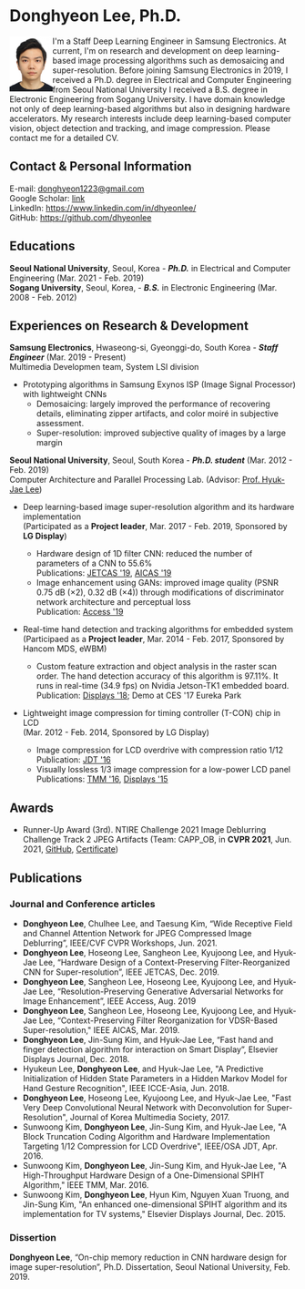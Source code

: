 # Donghyeon Lee, Ph.D.

<img src='./photos/ID_photo.jpg' width='15%' height='15%' align='left'/>
I'm a Staff Deep Learning Engineer in Samsung Electronics. 
At current, I'm on research and development on deep learning-based image processing algorithms such as demosaicing and super-resolution.
Before joining Samsung Electronics in 2019, I received a Ph.D. degree in Electrical and Computer Engineering from Seoul National University
I received a B.S. degree in Electronic Engineering from Sogang University.
I have domain knowledge not only of deep learning-based algorithms but also in designing hardware accelerators. 
My research interests include deep learning-based computer vision, object detection and tracking, and image compression.
Please contact me for a detailed CV.

## Contact & Personal Information

E-mail: donghyeon1223@gmail.com  
Google Scholar: [link](https://scholar.google.com/citations?user=ysXHUKcAAAAJ&hl=en)  
LinkedIn: https://www.linkedin.com/in/dhyeonlee/  
GitHub: https://github.com/dhyeonlee  

## Educations
**Seoul National University**, Seoul, Korea - **_Ph.D._** in Electrical and Computer Engineering (Mar. 2021 - Feb. 2019)  
**Sogang University**, Seoul, Korea, - **_B.S._** in Electronic Engineering (Mar. 2008 - Feb. 2012)

## Experiences on Research & Development
**Samsung Electronics**, Hwaseong-si, Gyeonggi-do, South Korea - **_Staff Engineer_** (Mar. 2019 - Present)  
Multimedia Developmen team, System LSI division
- Prototyping algorithms in Samsung Exynos ISP (Image Signal Processor) with lightweight CNNs
    - Demosaicing: largely improved the performance of recovering details, eliminating zipper artifacts, and
color moiré in subjective assessment.
    - Super-resolution: improved subjective quality of images by a large margin

**Seoul National University**, Seoul, South Korea - **_Ph.D. student_** (Mar. 2012 - Feb. 2019)  
Computer Architecture and Parallel Processing Lab. (Advisor: [Prof. Hyuk-Jae Lee](hjlee@capp.snu.ac.kr))

- Deep learning-based image super-resolution algorithm and its hardware implementation  
    (Participated as a **Project leader**, Mar. 2017 - Feb. 2019, Sponsored by **LG Display**)
    - Hardware design of 1D filter CNN: reduced the number of parameters of a CNN to 55.6%  
    Publications: [JETCAS '19](#hardware-design-of), [AICAS '19](#context-preserving)
    - Image enhancement using GANs: improved image quality (PSNR 0.75 dB (×2), 0.32 dB (×4)) through modifications of discriminator network architecture and perceptual loss  
    Publication: [Access '19](#resolution-preserving)

- Real-time hand detection and tracking algorithms for embedded system  
    (Participaed as a **Project leader**, Mar. 2014 - Feb. 2017, Sponsored by Hancom MDS, eWBM)
    - Custom feature extraction and object analysis in the raster scan order. The hand detection accuracy of this algorithm is 97.11%. It runs in real-time (34.9 fps) on Nvidia Jetson-TK1 embedded board.  
    Publication: [Displays '18](#fast-hand); Demo at CES '17 Eureka Park

- Lightweight image compression for timing controller (T-CON) chip in LCD  
    (Mar. 2012 - Feb. 2014, Sponsored by LG Display)
    - Image compression for LCD overdrive with compression ratio 1/12  
    Publication: [JDT '16](#a-block-truncation-coding)
    - Visually lossless 1/3 image compression for a low-power LCD panel  
    Publications: [TMM '16](#a-high-throughput), [Displays '15](#an-enhanced-one-dimensional)

## Awards

- Runner-Up Award (3rd). NTIRE Challenge 2021 Image Deblurring Challenge Track 2 JPEG Artifacts (Team: CAPP_OB, in **CVPR 2021**, Jun. 2021, [GitHub](https://github.com/dhyeonlee/WRCAN-PyTorch), [Certificate](https://drive.google.com/file/d/1HHldJREFwTjQPT5K2Wy1a3lSy2t7lV-j/view?usp=sharing))


## Publications

### Journal and Conference articles

- **Donghyeon Lee**, Chulhee Lee, and Taesung Kim, “Wide Receptive Field and Channel Attention Network for JPEG Compressed Image Deblurring”, IEEE/CVF CVPR Workshops, Jun. 2021.
- **Donghyeon Lee**, Hoseong Lee, Sangheon Lee, Kyujoong Lee, and Hyuk-Jae Lee, “Hardware Design of a Context-Preserving Filter-Reorganized CNN for Super-resolution”, IEEE JETCAS, Dec. 2019.
- **Donghyeon Lee**, Sangheon Lee, Hoseong Lee, Kyujoong Lee, and Hyuk-Jae Lee, “Resolution-Preserving Generative Adversarial Networks for Image Enhancement”, IEEE Access, Aug. 2019
- **Donghyeon Lee**, Sangheon Lee, Hoseong Lee, Kyujoong Lee, and Hyuk-Jae Lee, “Context-Preserving Filter Reorganization for VDSR-Based Super-resolution," IEEE AICAS, Mar. 2019. 
- **Donghyeon Lee**, Jin-Sung Kim, and Hyuk-Jae Lee, “Fast hand and finger detection algorithm for interaction on Smart Display”, Elsevier Displays Journal, Dec. 2018.
- Hyukeun Lee, **Donghyeon Lee**, and Hyuk-Jae Lee, "A Predictive Initialization of Hidden State Parameters in a Hidden Markov Model for Hand Gesture Recognition", IEEE ICCE-Asia, Jun. 2018.
- **Donghyeon Lee**, Hoseong Lee, Kyujoong Lee, and Hyuk-Jae Lee, "Fast Very Deep Convolutional Neural Network with Deconvolution for Super-Resolution", Journal of Korea Multimedia Society, 2017.
- Sunwoong Kim, **Donghyeon Lee**, Jin-Sung Kim, and Hyuk-Jae Lee, "A Block Truncation Coding Algorithm and Hardware Implementation Targeting 1/12 Compression for LCD Overdrive", IEEE/OSA JDT, Apr. 2016.
- Sunwoong Kim, **Donghyeon Lee**, Jin-Sung Kim, and Hyuk-Jae Lee, "A High-Throughput Hardware Design of a One-Dimensional SPIHT Algorithm," IEEE TMM, Mar. 2016.
- Sunwoong Kim, **Donghyeon Lee**, Hyun Kim, Nguyen Xuan Truong, and Jin-Sung Kim, "An enhanced one-dimensional SPIHT algorithm and its implementation for TV systems," Elsevier Displays Journal, Dec. 2015.

### Dissertion
**Donghyeon Lee**, “On-chip memory reduction in CNN hardware design for image super-resolution”, Ph.D. Dissertation, Seoul National University, Feb. 2019.


<!-- ## Welcome to GitHub Pages

You can use the [editor on GitHub](https://github.com/dhyeonlee/dhyeonlee.github.io/edit/main/README.md) to maintain and preview the content for your website in Markdown files.

Whenever you commit to this repository, GitHub Pages will run [Jekyll](https://jekyllrb.com/) to rebuild the pages in your site, from the content in your Markdown files.

### Markdown

Markdown is a lightweight and easy-to-use syntax for styling your writing. It includes conventions for

```markdown
Syntax highlighted code block

# Header 1
## Header 2
### Header 3

- Bulleted
- List

1. Numbered
2. List

**Bold** and _Italic_ and `Code` text

[Link](url) and ![Image](src)
```

For more details see [GitHub Flavored Markdown](https://guides.github.com/features/mastering-markdown/).

### Jekyll Themes

Your Pages site will use the layout and styles from the Jekyll theme you have selected in your [repository settings](https://github.com/dhyeonlee/dhyeonlee.github.io/settings/pages). The name of this theme is saved in the Jekyll `_config.yml` configuration file.

### Support or Contact

Having trouble with Pages? Check out our [documentation](https://docs.github.com/categories/github-pages-basics/) or [contact support](https://support.github.com/contact) and we’ll help you sort it out.
 -->
